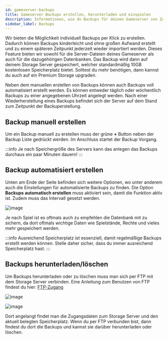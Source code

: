 ```yaml
---
id: gameserver-backups
title: Gameserver Backups erstellen, herunterladen und einspielen
description: Informationen, wie du Backups für deinen Gameserver von ZAP-Hosting erstellen, herunterladen und wieder einspielen kannst -ZAP-Hosting.com Dokumentationen
sidebar_label: Backups
---
```


Wir bieten die Möglichkeit individuell Backups per Klick zu erstellen. Dadurch können Backups kinderleicht und ohne großen Aufwand erstellt und zu einem späteren Zeitpunkt jederzeit wieder importiert werden. Dieses Feature bieten wir sowohl für die Server-Dateien deines Gameserver als auch für die dazugehörigen Datenbanken. Das Backup wird dann auf deinem Storage Server gespeichert, welcher standardmäßig 10GB kostenlosen Speicherplatz bietet. Solltest du mehr benötigen, dann kannst du auch auf ein Premium Storage upgraden.

Neben dem manuellen erstellen von Backups können auch Backups voll automatisiert erstellt werden. Es können entweder täglich oder wöchentlich Backups zu einer angegebenen Uhrzeit angelegt werden. Nach einer Wiederherstellung eines Backups befindet sich der Server auf dem Stand zum Zeitpunkt der Backuperstellung.



## Backup manuell erstellen

Um ein Backup manuell zu erstellen muss der grüne **+** Button neben der Backup Liste gedrückt werden. Im Anschluss startet der Backup Vorgang. 

:::info
Je nach Speichergröße des Servers kann das anlegen das Backups durchaus ein paar Minuten dauern!
:::



## Backup automatisiert erstellen

Unten am Ende der Seite befinden sich weitere Optionen, wo unter anderem auch die Einstellungen für automatisierte Backups zu finden. Die Option **Backups automatisch erstellen** muss aktiviert sein, damit die Funktion aktiv ist. Zudem muss das Intervall gesetzt werden. 

![image](https://user-images.githubusercontent.com/13604413/159171260-f3d1775e-25bc-45a0-b4aa-d6bdc13bfa0f.png)

Je nach Spiel ist es oftmals auch zu empfehlen die Datenbank mit zu sichern, da dort oftmals wichtige Daten wie Spielstände, Rechte und vieles mehr gespeichert werden. 

:::info
Ausreichend Speicherplatz ist essenziell, damit regelmäßige Backups erstellt werden können. Stelle daher sicher, dass du immer ausreichend Speicherplatz hast. 
:::




## Backups herunterladen/löschen

Um Backups herunterladen oder zu löschen muss man sich per FTP mit dem Storage Server verbinden. Eine Anleitung zum Benutzen von FTP findest du hier: [FTP-Zugang](gameserver_ftpaccess.md)

![image](https://user-images.githubusercontent.com/13604413/159171263-ef2c31b3-1541-4f41-b7b1-e8a70c96a422.png)

![image](https://user-images.githubusercontent.com/13604413/159171264-187a5aca-1829-41a0-967b-f9125df236c1.png)

Dort angelangt findet man die Zugangsdaten zum Storage Server und den aktuell belegten Speicherplatz. Wenn du per FTP verbunden bist, dann findest du dort die Backups und kannst sie darüber herunterladen oder löschen.
